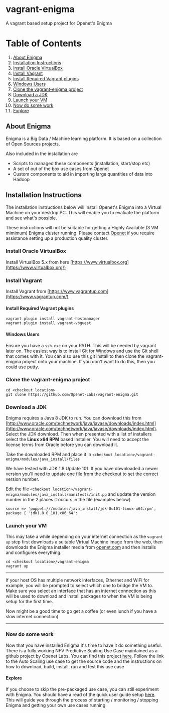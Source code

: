 # vagrant-enigma
A vagrant based setup project for Openet's Enigma

# Table of Contents
1. [About Enigma](#about-enigma)
2. [Installation Instructions](#installation-instructions)
3. [Install Oracle VirtualBox](#install-oracle-virtualbox)
4. [Install Vagrant](#install-vagrant)
5. [Install Required Vagrant plugins](#install-required-vagrant-plugins)
6. [Windows Users](#windows-users)
7. [Clone the vagrant-enigma project](#clone-the-vagrant-enigma-project)
8. [Download a JDK](#download-a-jdk)
9. [Launch your VM](#launch-your-vm)
10. [Now do some work](#now-do-some-work)
11. [Explore](#explore)

## About Enigma
Enigma is a Big Data / Machine learning platform. It is based on a collection of Open Sources projects.


Also included in the installation are 
* Scripts to managed these components (installation, start/stop etc)
* A set of out of the box use cases from Openet
* Custom components to aid in importing large quantities of data into Hadoop

## Installation Instructions
The installation instructions below will install Openet's Enigma into a Virtual Machine on your desktop PC.  This will enable you to evaluate the platform and see what's possible. 

These instructions will not be suitable for getting a Highly Available (3 VM mimimum) Enigma cluster running.  Please contact [Openet](http://openet.com) if you require assistance setting up a production quality cluster.


### Install Oracle VirtualBox
Install VirtualBox 5.x from here [https://www.virtualbox.org](https://www.virtualbox.org/)

### Install Vagrant
Install Vagrant from [https://www.vagrantup.com](https://www.vagrantup.com/)

#### Install Required Vagrant plugins
    vagrant plugin install vagrant-hostmanager
    vagrant plugin install vagrant-vbguest

#### Windows Users 
Ensure you have a `ssh.exe` on your PATH.  This will be needed by vagrant later on.  The easiest way is to install [Git for Windows](https://git-for-windows.github.io/) and use the Git shell that comes with it.  You can also use this git install to then clone the vagrant-enigma project onto your machine.  If you don't want to do this, then you could use putty.


### Clone the vagrant-enigma project
    cd <checkout location>
    git clone https://github.com/Openet-Labs/vagrant-enigma.git

### Download a JDK
Enigma requires a Java 8 JDK to run.  You can download this from [http://www.oracle.com/technetwork/java/javase/downloads/index.html](http://www.oracle.com/technetwork/java/javase/downloads/index.html).  Select the JDK download. Then when presented with a list of installers select the **Linux x64 RPM** based installer. You will need to accept the license terms from Oracle before you can download it.

Take the downloaded RPM and place it in `<checkout location>/vagrant-enigma/modules/java_install/files`

We have tested with JDK 1.8 Update 101.  If you have downloaded a newer version you'll need to update one file from the checkout to set the correct version number. 

Edit the file `<checkout location>/vagrant-enigma/modules/java_install/manifests/init.pp` and update the version number in the 2 places it occurs in the file (examples below)

    source => 'puppet:///modules/java_install/jdk-8u101-linux-x64.rpm',
    package { 'jdk1.8.0_101.x86_64':
    
### Launch your VM
This may take a while depending on your internet connection as the `vagrant up` step first downloads a suitable Virtual Machine image from the web, then downloads the Enigma installer media from [openet.com](http://www.openet.com) and then installs and configures everything.

    cd <checkout location>/vagrant-enigma
    vagrant up

---
If your host OS has multiple network interfaces, Ethernet and WiFi for example, you will be prompted to select which one to bridge the VM to.  Make sure you select an interface that has an internet connection as this will be used to download and install packages to when the VM is being setup for the first time.

Now might be a good time to go get a coffee (or even lunch if you have a slow internet connection).

---

 

### Now do some work
Now that you have installed Enigma it's time to have it do something useful.  There is a fully working NFV Predictive Scaling Use Case maintained as a github project by Openet Labs.  You can find this project [here](https://github.com/Openet-Labs/machine-learning).  Follow the link to the Auto Scaling use case to get the source code and the instructions on how to download, build, install, run and test this use case

#### Explore
If you choose to skip the pre-packaged use case, you can still experiment with Enigma.  You should have a read of the quick user guide setup [here](https://github.com/Openet-Labs/vagrant-enigma/blob/master/UserGuide.md).  This will guide you through the process of starting / monitoring / stopping Enigma and getting your own use cases running
